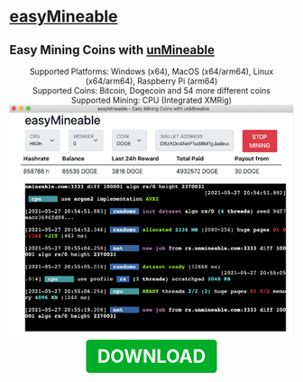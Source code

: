 # [easyMineable](https://easymineable.com)

## Easy Mining Coins with [unMineable](https://www.unmineable.com/?ref=yjax-uulc)

<center>Supported Platforms: Windows (x64), MacOS (x64/arm64), Linux (x64/arm64), Raspberry Pi (arm64)</center>
<center>Supported Coins: Bitcoin, Dogecoin and 54 more different coins</center>
<center>Supported Mining: CPU (Integrated XMRig)</center>

<img src="easyMineable.png">

<p align="center">
	<a class="button" href="https://github.com/easymineable/easymineable/releases" target="_blank" style="font-size: 32px; font-weight: bold;background-color: #00ad28; padding: 10px 20px; border-radius: 6px; color: #ffffff; text-decoration: none;outline: none;" >DOWNLOAD</a>
</p>
